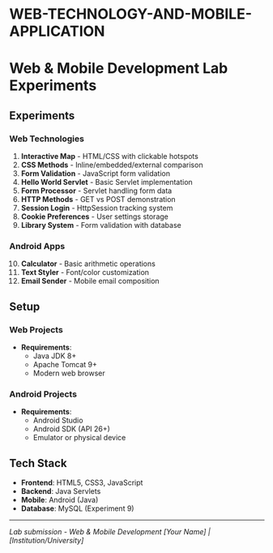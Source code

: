 # WEB-TECHNOLOGY-AND-MOBILE-APPLICATION
# Web & Mobile Development Lab Experiments

## Experiments

### Web Technologies
1. **Interactive Map** - HTML/CSS with clickable hotspots  
2. **CSS Methods** - Inline/embedded/external comparison  
3. **Form Validation** - JavaScript form validation  
4. **Hello World Servlet** - Basic Servlet implementation  
5. **Form Processor** - Servlet handling form data  
6. **HTTP Methods** - GET vs POST demonstration  
7. **Session Login** - HttpSession tracking system  
8. **Cookie Preferences** - User settings storage  
9. **Library System** - Form validation with database  

### Android Apps
10. **Calculator** - Basic arithmetic operations  
11. **Text Styler** - Font/color customization  
12. **Email Sender** - Mobile email composition  

## Setup

### Web Projects
- **Requirements**:
  - Java JDK 8+
  - Apache Tomcat 9+
  - Modern web browser

### Android Projects
- **Requirements**:
  - Android Studio
  - Android SDK (API 26+)
  - Emulator or physical device

## Tech Stack
- **Frontend**: HTML5, CSS3, JavaScript
- **Backend**: Java Servlets
- **Mobile**: Android (Java)
- **Database**: MySQL (Experiment 9)

---

*Lab submission - Web & Mobile Development*
*[Your Name] | [Institution/University]*
